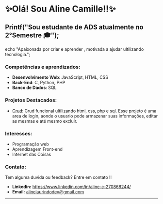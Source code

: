 <h1>✨Olá! Sou Aline Camille!!✨</h1>

<h2>Printf("Sou estudante de ADS atualmente no 2°Semestre 🎓");</h2>
echo "Apaixonada por criar e aprender , motivada a ajudar ultilizando tecnologia.";

### Competências e aprendizados:
- **Desenvolvimento Web**: JavaScript, HTML, CSS
- **Back-End**: C, Python, PHP
- **Banco de Dados**: SQL

### Projetos Destacados:
- [Crud](link_para_o_projeto):
Crud funcional ultilizando html, css, php e sql.
Esse projeto é uma area de login, aonde o usuario pode armazenar suas informações,
editar as mesmas e até mesmo excluir.

### Interesses:
- Programação web
- Aprendizagem Front-end
- Internet das Coisas

### Contato:
Tem alguma duvida ou feedback? Entre em contato !!
- **Linkedin:** https://www.linkedin.com/in/aline-c-270868244/
- **Email:** alinelaurindodev@gmail.com

-------------------------------------------------------------------------------------------------


